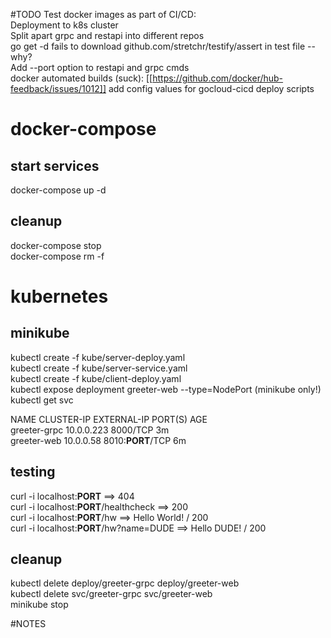 #TODO
Test docker images as part of CI/CD:  
Deployment to k8s cluster  
Split apart grpc and restapi into different repos  
go get -d fails to download github.com/stretchr/testify/assert in test file -- why?   
Add --port option to restapi and grpc cmds  
docker automated builds (suck): [[https://github.com/docker/hub-feedback/issues/1012]]
add config values for gocloud-cicd deploy scripts  

# docker-compose
## start services
docker-compose up -d

## cleanup
docker-compose stop  
docker-compose rm -f

# kubernetes
## minikube
kubectl create -f kube/server-deploy.yaml  
kubectl create -f kube/server-service.yaml  
kubectl create -f kube/client-deploy.yaml  
kubectl expose deployment greeter-web --type=NodePort (minikube only!)  
kubectl get svc

NAME           CLUSTER-IP   EXTERNAL-IP   PORT(S)          AGE  
greeter-grpc   10.0.0.223   <none>        8000/TCP         3m  
greeter-web    10.0.0.58    <nodes>       8010:**PORT**/TCP   6m  

## testing
curl -i localhost:**PORT** ==> 404  
curl -i localhost:**PORT**/healthcheck ==> 200  
curl -i localhost:**PORT**/hw ==> Hello World! / 200  
curl -i localhost:**PORT**/hw?name=DUDE ==> Hello DUDE! / 200  

## cleanup
kubectl delete deploy/greeter-grpc deploy/greeter-web  
kubectl delete svc/greeter-grpc svc/greeter-web  
minikube stop

#NOTES
